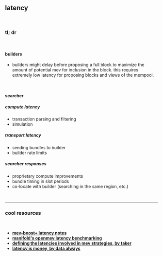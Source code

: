 ## latency

<br>

### tl; dr

<br>


#### builders

* builders might delay before proposing a full block to maximize the amount of potential mev for inclusion in the block. this requires extremely low latency for proposing blocks and views of the mempool.

<br>

#### searcher

##### compute latency

* transaction parsing and filtering
* simulation


##### transport latency

* sending bundles to builder
* builder rate limits


##### searcher responses

* proprietary compute improvements
* bundle timing in slot periods
* co-locate with builder (searching in the same region, etc.)

<br>

---


### cool resources

<br>

* **[mev-boost+ latency notes](https://hackmd.io/@layr/SkBRqvdC5#Latency)**
* **[manifold's openmev latency benchmarking](https://docs.openmev.org/technical-reference/benchmarking)**
* **[defining the latencies involved in mev strategies, by taker](https://mirror.xyz/0x00000a2A02540A0D92e209F9f5F7e104745e06Ba/uYOelwkLc4K7nlo5XV_zpuqsV6MwIMMp-py4e-u4qnE)**
* **[latency is money, by data always](https://hackmd.io/@dataalways/latency-is-money)**
